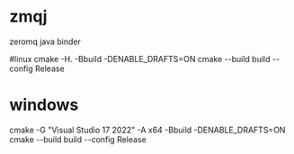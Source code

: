 # zmqj
zeromq java binder

#linux
cmake -H. -Bbuild -DENABLE_DRAFTS=ON 
cmake --build build --config Release


# windows
cmake -G "Visual Studio 17 2022" -A x64 -Bbuild -DENABLE_DRAFTS=ON
cmake --build build --config Release

